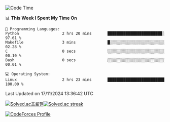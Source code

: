 
<!--START_SECTION:waka-->
![Code Time](http://img.shields.io/badge/Code%20Time-3%2C679%20hrs%2036%20mins-blue)

📊 **This Week I Spent My Time On** 

```text
💬 Programming Languages: 
Python                   2 hrs 20 mins       ████████████████████████░   97.61 % 
Makefile                 3 mins              █░░░░░░░░░░░░░░░░░░░░░░░░   02.28 % 
C                        0 secs              ░░░░░░░░░░░░░░░░░░░░░░░░░   00.10 % 
Bash                     0 secs              ░░░░░░░░░░░░░░░░░░░░░░░░░   00.01 % 

💻 Operating System: 
Linux                    2 hrs 23 mins       █████████████████████████   100.00 % 
```


 Last Updated on 17/11/2024 13:36:42 UTC
<!--END_SECTION:waka-->


[![Solved.ac프로필](http://mazassumnida.wtf/api/generate_badge?boj=hckim96)](https://solved.ac/hckim96)[![Solved.ac streak](http://mazandi.herokuapp.com/api?handle=hckim96&theme=dark)](https://solved.ac/hckim96)


[![CodeForces Profile](https://cf.leed.at?id=hckim96)](https://codeforces.com/profile/hckim96)

